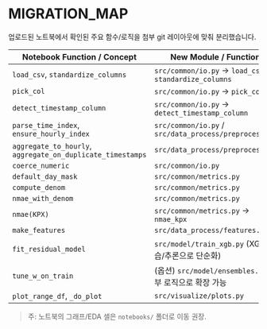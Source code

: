 # MIGRATION_MAP

업로드된 노트북에서 확인된 주요 함수/로직을 첨부 git 레이아웃에 맞춰 분리했습니다.

| Notebook Function / Concept       | New Module / Function                                      |
|-----------------------------------|-------------------------------------------------------------|
| `load_csv`, `standardize_columns` | `src/common/io.py` → `load_csv`, `standardize_columns`     |
| `pick_col`                        | `src/common/io.py` → `pick_col`                            |
| `detect_timestamp_column`         | `src/common/io.py` → `detect_timestamp_column`             |
| `parse_time_index`, `ensure_hourly_index` | `src/common/io.py` / `src/data_process/preprocess.py` |
| `aggregate_to_hourly`, `aggregate_on_duplicate_timestamps` | `src/data_process/preprocess.py` |
| `coerce_numeric`                  | `src/common/io.py`                                         |
| `default_day_mask`                | `src/common/metrics.py`                                    |
| `compute_denom`                   | `src/common/metrics.py`                                    |
| `nmae_with_denom`                 | `src/common/metrics.py`                                    |
| `nmae(KPX)`                       | `src/common/metrics.py` → `nmae_kpx`                       |
| `make_features`                   | `src/data_process/features.py`                             |
| `fit_residual_model`              | `src/model/train_xgb.py` (XGB 학습/추론으로 단순화)        |
| `tune_w_on_train`                 | (옵션) `src/model/ensembles.py` 내부 로직으로 확장 가능     |
| `plot_range_df`, `_do_plot`       | `src/visualize/plots.py`                                   |

> 주: 노트북의 그래프/EDA 셀은 `notebooks/` 폴더로 이동 권장.

